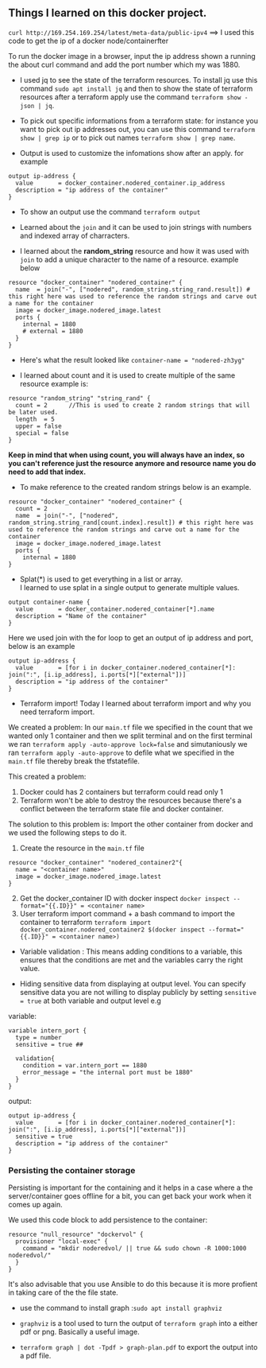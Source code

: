 ## Things I learned on this docker project.

`curl http://169.254.169.254/latest/meta-data/public-ipv4` ==> I used this code to get the ip of a docker node/containerfter 

To run the docker image in a browser, input the ip address shown a running the about curl command and add the port number which my was 1880.

- I used jq to see the state of the terraform resources. To install jq use this command `sudo apt install jq` and then to show the state of terraform resources after a terraform apply use the command `terraform show -json | jq`.

- To pick out specific informations from a terraform state: for instance you want to pick out ip addresses out, you can use this command `terraform show | grep ip` or to pick out names `terraform show | grep name`.

- Output is used to customize the infomations show after an apply. for example 
```
output ip-address {
  value       = docker_container.nodered_container.ip_address
  description = "ip address of the container"
} 

````

- To show an output use the command `terraform output`

- Learned about the `join` and it can be used to join strings with numbers and indexed array of charracters.

- I learned about the **random_string** resource and how it was used with `join` to add a unique character to the name of a resource. 
example below <br/>
```
resource "docker_container" "nodered_container" {
  name  = join("-", ["nodered", random_string.string_rand.result]) # this right here was used to reference the random strings and carve out a name for the container
  image = docker_image.nodered_image.latest
  ports {
    internal = 1880
    # external = 1880
  }
}

```
- Here's what the result looked like `container-name = "nodered-zh3yg"`

- I learned about count and it is used to create multiple of the same resource example is: <br/>
```
resource "random_string" "string_rand" {
  count = 2      //This is used to create 2 random strings that will be later used.
  length  = 5
  upper = false
  special = false
}
```

**Keep in mind that when using count, you will always have an index, so you can't reference just the resource anymore and resource name you do need to add that index.**


- To make reference to the created random strings below is an example. <br/>
```
resource "docker_container" "nodered_container" {
  count = 2
  name  = join("-", ["nodered", random_string.string_rand[count.index].result]) # this right here was used to reference the random strings and carve out a name for the container
  image = docker_image.nodered_image.latest
  ports {
    internal = 1880
}
```

- Splat(*) is used to get everything in a list or array. <br/>
I learned to use splat in a single output to generate multiple values.
```
output container-name {
  value       = docker_container.nodered_container[*].name
  description = "Name of the container"
}
```

Here we used join with the for loop to get an output of ip address and port, below is an example <br/>
```
output ip-address {
  value       = [for i in docker_container.nodered_container[*]: join(":", [i.ip_address], i.ports[*]["external"])]
  description = "ip address of the container"
}
```

- Terraform import! 
Today I learned about terraform import and why you need terraform import.

We created a problem: In our `main.tf` file we specified in the count that we wanted only 1 container and then we split terminal and on the first terminal we ran `terraform apply -auto-approve lock=false` and simutaniously we ran `terraform apply -auto-approve` to defile what we specified in the `main.tf` file thereby break the tfstatefile. 

This created a problem: 
1. Docker could has 2 containers but terraform could read only 1
2. Terraform won't be able to destroy the resources because there's a conflict between the terraform state file and docker container.

The solution to this problem is: Import the other container from docker and we used the following steps to do it. 
1. Create the resource in the `main.tf` file <br/>
```
resource "docker_container" "nodered_container2"{
  name = "<container name>"
  image = docker_image.nodered_image.latest
}
```

2. Get the docker_container ID with docker inspect `docker inspect --format="{{.ID}}" = <container name>`
3. User terraform import command + a bash command to import the container to terraform `terraform import docker_container.nodered_container2 $(docker inspect --format="{{.ID}}" = <container name>)`

- Variable validation : This means adding conditions to a variable, this ensures that the conditions are met and the variables carry the right value.

- Hiding sensitive data from displaying at output level.
You can specify sensitive data you are not willing to display publicly by setting `sensitive = true` at both variable and output level e.g

variable:
```
variable intern_port {
  type = number
  sensitive = true ##

  validation{
    condition = var.intern_port == 1880
    error_message = "the internal port must be 1880"
  }
}
```

output:
```
output ip-address {
  value       = [for i in docker_container.nodered_container[*]: join(":", [i.ip_address], i.ports[*]["external"])]
  sensitive = true
  description = "ip address of the container"
}
```
### Persisting the container storage
Persisting is important for the containing and it helps in a case where a the server/container goes offline for a bit, you can get back your work when it comes up again.

We used this code block to add persistence to the container:
```
resource "null_resource" "dockervol" {
  provisioner "local-exec" {
    command = "mkdir noderedvol/ || true && sudo chown -R 1000:1000 noderedvol/"
  }
}
```
It's also advisable that you use Ansible to do this because it is more profient in taking care of the the file state.

- use the command to install graph :`sudo apt install graphviz` 

- `graphviz` is a tool used to turn the output of `terraform graph` into a either pdf or png. Basically a useful image. 

- `terraform graph | dot -Tpdf > graph-plan.pdf` to export the output into a pdf file.

